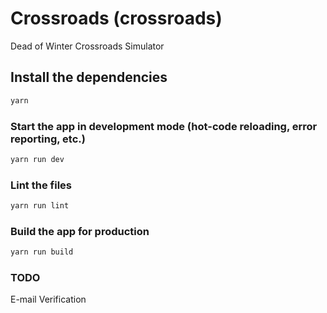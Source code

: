 # Crossroads (crossroads)

Dead of Winter Crossroads Simulator

## Install the dependencies
```bash
yarn
```

### Start the app in development mode (hot-code reloading, error reporting, etc.)
```bash
yarn run dev
```

### Lint the files
```bash
yarn run lint
```

### Build the app for production
```bash
yarn run build
```

### TODO
E-mail Verification
